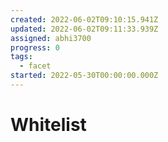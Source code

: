 ```yaml
---
created: 2022-06-02T09:10:15.941Z
updated: 2022-06-02T09:11:33.939Z
assigned: abhi3700
progress: 0
tags:
  - facet
started: 2022-05-30T00:00:00.000Z
---
```


# Whitelist

